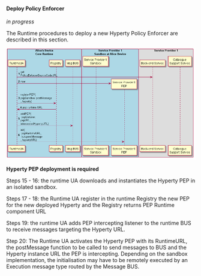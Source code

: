 #### Deploy Policy Enforcer

*in progress*

The Runtime procedures to deploy a new Hyperty Policy Enforcer are described in this section.

![Figure @runtime-deploy-policy-enforcer: Deploy POlicy Enforcer](deploy-policy-enforcer.png)

**Hyperty PEP deployment is required**

Steps 15 - 16: the runtime UA downloads and instantiates the Hyperty PEP in an isolated sandbox.

Steps 17 - 18: the Runtime UA register in the runtime Registry the new PEP for the new deployed Hyperty and the Registry returns PEP Runtime component URL

Steps 19: the runtime UA adds PEP intercepting listener to the runtime BUS to receive messages targeting the Hyperty URL.

Step 20: The Runtime UA activates the Hyperty PEP with its RuntimeURL, the postMessage function to be called to send messages to BUS and the Hyperty instance URL the PEP is intercepting. Depending on the sandbox implementation, the initialisation may have to be remotely executed by an Execution message type routed by the Message BUS.
